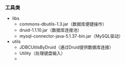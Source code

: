### 工具类

- libs
    - commons-dbutils-1.3.jar（数据库便捷操作）
    - druid-1.1.10.jar（数据库连接池）
    - mysql-connector-java-5.1.37-bin.jar（MySQL驱动）
- utils
    - JDBCUtilsByDruid（通过Druid提供数据库连接）
    - Utility（处理键盘输入）
    - 